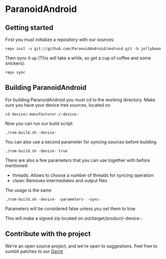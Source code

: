 ParanoidAndroid
===============

Getting started
---------------
First you must initialize a repository with our sources:

    repo init -u git://github.com/ParanoidAndroid/android.git -b jellybean

Then sync it up (This will take a while, so get a cup of coffee and some snickers):

    repo sync


Building ParanoidAndroid
------------------------

For building ParanoidAndroid you must cd to the working directory.
Make sure you have your device tree sources, located on

    cd device/-manufacturer-/-device-

Now you can run our build script:

    ./rom-build.sh -device-


You can also use a second parameter for syncing sources before building

    ./rom-build.sh -device- true

There are also a few parameters that you can use together with before mentioned:

* threads: Allows to choose a number of threads for syncing operation
* clean: Removes intermediates and output files

The usage is the same
    
    ./rom-build.sh -device- -parameters- -sync-

Parameters will be considered false unless you set them to true

This will make a signed zip located on out/target/product/-device-.

Contribute with the project
---------------------------

We're an open source project, and we're open to suggestions. Feel free to sumbit patches to our [Gerrit](http://review.paranoid-rom.com/)


